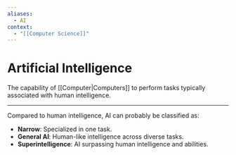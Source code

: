 ```yaml
---
aliases:
  - AI
context:
  - "[[Computer Science]]"
---
```


# Artificial Intelligence

The capability of [[Computer|Computers]] to perform tasks typically associated with human intelligence.

---

Compared to human intelligence, AI can probably be classified as:

- **Narrow**: Specialized in one task.
- **General AI**: Human-like intelligence across diverse tasks.
- **Superintelligence**: AI surpassing human intelligence and abilities.
